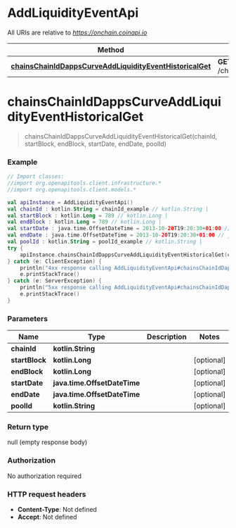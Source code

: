 # AddLiquidityEventApi

All URIs are relative to *https://onchain.coinapi.io*

Method | HTTP request | Description
------------- | ------------- | -------------
[**chainsChainIdDappsCurveAddLiquidityEventHistoricalGet**](AddLiquidityEventApi.md#chainsChainIdDappsCurveAddLiquidityEventHistoricalGet) | **GET** /chains/{chain_id}/dapps/curve/addLiquidityEvent/historical | 


<a name="chainsChainIdDappsCurveAddLiquidityEventHistoricalGet"></a>
# **chainsChainIdDappsCurveAddLiquidityEventHistoricalGet**
> chainsChainIdDappsCurveAddLiquidityEventHistoricalGet(chainId, startBlock, endBlock, startDate, endDate, poolId)



### Example
```kotlin
// Import classes:
//import org.openapitools.client.infrastructure.*
//import org.openapitools.client.models.*

val apiInstance = AddLiquidityEventApi()
val chainId : kotlin.String = chainId_example // kotlin.String | 
val startBlock : kotlin.Long = 789 // kotlin.Long | 
val endBlock : kotlin.Long = 789 // kotlin.Long | 
val startDate : java.time.OffsetDateTime = 2013-10-20T19:20:30+01:00 // java.time.OffsetDateTime | 
val endDate : java.time.OffsetDateTime = 2013-10-20T19:20:30+01:00 // java.time.OffsetDateTime | 
val poolId : kotlin.String = poolId_example // kotlin.String | 
try {
    apiInstance.chainsChainIdDappsCurveAddLiquidityEventHistoricalGet(chainId, startBlock, endBlock, startDate, endDate, poolId)
} catch (e: ClientException) {
    println("4xx response calling AddLiquidityEventApi#chainsChainIdDappsCurveAddLiquidityEventHistoricalGet")
    e.printStackTrace()
} catch (e: ServerException) {
    println("5xx response calling AddLiquidityEventApi#chainsChainIdDappsCurveAddLiquidityEventHistoricalGet")
    e.printStackTrace()
}
```

### Parameters

Name | Type | Description  | Notes
------------- | ------------- | ------------- | -------------
 **chainId** | **kotlin.String**|  |
 **startBlock** | **kotlin.Long**|  | [optional]
 **endBlock** | **kotlin.Long**|  | [optional]
 **startDate** | **java.time.OffsetDateTime**|  | [optional]
 **endDate** | **java.time.OffsetDateTime**|  | [optional]
 **poolId** | **kotlin.String**|  | [optional]

### Return type

null (empty response body)

### Authorization

No authorization required

### HTTP request headers

 - **Content-Type**: Not defined
 - **Accept**: Not defined

